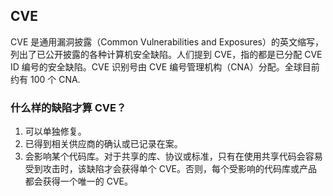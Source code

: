 ## CVE 
CVE 是通用漏洞披露（Common Vulnerabilities and Exposures）的英文缩写，列出了已公开披露的各种计算机安全缺陷。人们提到 CVE，指的都是已分配 CVE ID 编号的安全缺陷。CVE 识别号由 CVE 编号管理机构（CNA）分配。全球目前约有 100 个 CNA.
### 什么样的缺陷才算 CVE？
 1. 可以单独修复。
 2. 已得到相关供应商的确认或已记录在案。
 3. 会影响某个代码库。对于共享的库、协议或标准，只有在使用共享代码会容易受到攻击时，该缺陷才会获得单个 CVE。否则，每个受影响的代码库或产品都会获得一个唯一的 CVE。
